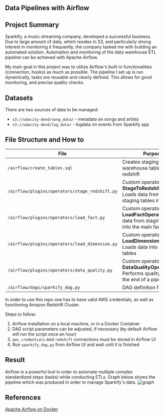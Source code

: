 ## Data Pipelines with Airflow

## Project Summary

Sparkify, a music streaming company, developed a successful business. Due to large amount of data, which resides in S3, and particularly strong interest in monitoring it frequently, the company tasked me with building an automated solution. Automation and monitoring of the data warehouse ETL pipeline can be achieved with Apache Airflow.

My main goal in this project was to utilize Airflow's built-in functionalities (connection, hooks) as much as possible. The pipeline I set up is run dynamically, tasks are reusable and clearly defined. This allows for good monitoring, and precise quality checks.

## Datasets

There are two sources of data to be managed:

- ```s3://udacity-dend/song_data/``` - metadata on songs and artists 
- ```s3://udacity-dend/log_data/``` - logdata on events from Sparkify app

## File Structure and How to

| File                                               | Purpose                                                      |
| -------------------------------------------------- | ------------------------------------------------------------ |
| ```/airflow/create_tables.sql```                   | Creates staging and data warehouse tables in redshift        |
| ```/airflow/plugins/operators/stage_redshift.py``` | Custom operator **StageToRedshiftOperator**. Loads data from S3 to staging tables in Redshift |
| ```/airflow/plugins/operators/load_fact.py```      | Custom operator **LoadFactOperator**. Loads data from staging tables into the main fact table |
| ```/airflow/plugins/operators/load_dimension.py``` | Custom operator **LoadDimensionOperator**. Loads data into dimension tables |
| ```/airflow/plugins/operators/data_quality.py```   | Custom operator **DataQualityOperator**. Performs quality checks at the end of a pipeline |
| ```/airflow/dags/sparkify_dag.py```                | DAG definition file                                          |

In order to use this repo one has to have valid AWS credentials, as well as functioning Amazon Redshift Cluster.

Steps to follow:

1. Airflow installation on a local machine, or in a Docker Container
2. DAG script parameters can be adjusted, if necessary (by default Airflow will run the script once an hour)
3. ```aws_credentials``` and ```redshift``` connections must be stored in Airflow UI
4. Run ```sparkify_dag.py``` from Airflow UI and wait until it is finished

## Result

Airflow is a powerful tool in order to automate multiple complex standardized steps (tasks) while conducting ETLs.
Graph below shows the pipeline which was produced in order to manage Sparkify's data.
![graph](/images/after.png) <br>

## References

[Apache Airflow on Docker](https://medium.com/@itunpredictable/apache-airflow-on-docker-for-complete-beginners-cf76cf7b2c9agg) <br>

